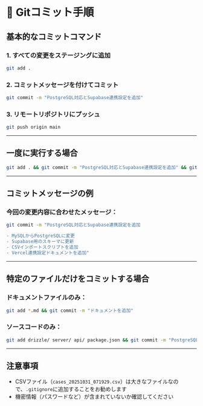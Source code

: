 # 📝 Gitコミット手順

## 基本的なコミットコマンド

### 1. すべての変更をステージングに追加
```bash
git add .
```

### 2. コミットメッセージを付けてコミット
```bash
git commit -m "PostgreSQL対応とSupabase連携設定を追加"
```

### 3. リモートリポジトリにプッシュ
```bash
git push origin main
```

---

## 一度に実行する場合

```bash
git add . && git commit -m "PostgreSQL対応とSupabase連携設定を追加" && git push origin main
```

---

## コミットメッセージの例

### 今回の変更内容に合わせたメッセージ：
```bash
git commit -m "PostgreSQL対応とSupabase連携設定を追加

- MySQLからPostgreSQLに変更
- Supabase用のスキーマに更新
- CSVインポートスクリプトを追加
- Vercel連携設定ドキュメントを追加"
```

---

## 特定のファイルだけをコミットする場合

### ドキュメントファイルのみ：
```bash
git add *.md && git commit -m "ドキュメントを追加"
```

### ソースコードのみ：
```bash
git add drizzle/ server/ api/ package.json && git commit -m "PostgreSQL対応"
```

---

## 注意事項

- CSVファイル（`cases_20251031_071929.csv`）は大きなファイルなので、`.gitignore`に追加することをお勧めします
- 機密情報（パスワードなど）が含まれていないか確認してください


